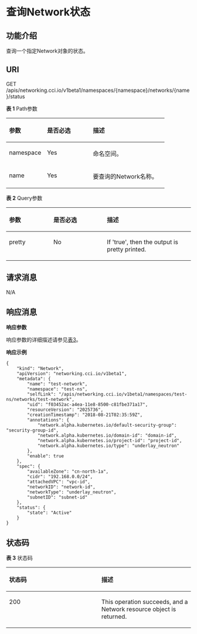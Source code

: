 # 查询Network状态<a name="cci_02_2017"></a>

## 功能介绍<a name="section1686113493165"></a>

查询一个指定Network对象的状态。

## URI<a name="section8403243161416"></a>

GET /apis/networking.cci.io/v1beta1/namespaces/\{namespace\}/networks/\{name\}/status

**表 1**  Path参数

<a name="zh-cn_topic_0079615000_table64523107"></a>
<table><thead align="left"><tr id="zh-cn_topic_0079615000_row55516030"><th class="cellrowborder" valign="top" width="24%" id="mcps1.2.4.1.1"><p id="zh-cn_topic_0079615000_p504568"><a name="zh-cn_topic_0079615000_p504568"></a><a name="zh-cn_topic_0079615000_p504568"></a>参数</p>
</th>
<th class="cellrowborder" valign="top" width="28.999999999999996%" id="mcps1.2.4.1.2"><p id="p64287338205444"><a name="p64287338205444"></a><a name="p64287338205444"></a>是否必选</p>
</th>
<th class="cellrowborder" valign="top" width="47%" id="mcps1.2.4.1.3"><p id="p39891894205444"><a name="p39891894205444"></a><a name="p39891894205444"></a>描述</p>
</th>
</tr>
</thead>
<tbody><tr id="zh-cn_topic_0079615000_row41865316"><td class="cellrowborder" valign="top" width="24%" headers="mcps1.2.4.1.1 "><p id="zh-cn_topic_0079615000_p35647420"><a name="zh-cn_topic_0079615000_p35647420"></a><a name="zh-cn_topic_0079615000_p35647420"></a>namespace</p>
</td>
<td class="cellrowborder" valign="top" width="28.999999999999996%" headers="mcps1.2.4.1.2 "><p id="zh-cn_topic_0079615000_p1759884"><a name="zh-cn_topic_0079615000_p1759884"></a><a name="zh-cn_topic_0079615000_p1759884"></a>Yes</p>
</td>
<td class="cellrowborder" valign="top" width="47%" headers="mcps1.2.4.1.3 "><p id="zh-cn_topic_0079615000_p8332925"><a name="zh-cn_topic_0079615000_p8332925"></a><a name="zh-cn_topic_0079615000_p8332925"></a>命名空间。</p>
</td>
</tr>
<tr id="row544575442510"><td class="cellrowborder" valign="top" width="24%" headers="mcps1.2.4.1.1 "><p id="p344535414251"><a name="p344535414251"></a><a name="p344535414251"></a>name</p>
</td>
<td class="cellrowborder" valign="top" width="28.999999999999996%" headers="mcps1.2.4.1.2 "><p id="p844555492518"><a name="p844555492518"></a><a name="p844555492518"></a>Yes</p>
</td>
<td class="cellrowborder" valign="top" width="47%" headers="mcps1.2.4.1.3 "><p id="p94451454182517"><a name="p94451454182517"></a><a name="p94451454182517"></a>要查询的Network名称。</p>
</td>
</tr>
</tbody>
</table>

**表 2**  Query参数

<a name="table209971615188"></a>
<table><thead align="left"><tr id="row79971112186"><th class="cellrowborder" valign="top" width="24%" id="mcps1.2.4.1.1"><p id="p0997618189"><a name="p0997618189"></a><a name="p0997618189"></a>参数</p>
</th>
<th class="cellrowborder" valign="top" width="28.999999999999996%" id="mcps1.2.4.1.2"><p id="p19977141817"><a name="p19977141817"></a><a name="p19977141817"></a>是否必选</p>
</th>
<th class="cellrowborder" valign="top" width="47%" id="mcps1.2.4.1.3"><p id="p19997019182"><a name="p19997019182"></a><a name="p19997019182"></a>描述</p>
</th>
</tr>
</thead>
<tbody><tr id="row1299711201810"><td class="cellrowborder" valign="top" width="24%" headers="mcps1.2.4.1.1 "><p id="p312112131810"><a name="p312112131810"></a><a name="p312112131810"></a>pretty</p>
</td>
<td class="cellrowborder" valign="top" width="28.999999999999996%" headers="mcps1.2.4.1.2 "><p id="p912122185"><a name="p912122185"></a><a name="p912122185"></a>No</p>
</td>
<td class="cellrowborder" valign="top" width="47%" headers="mcps1.2.4.1.3 "><p id="p1412162131811"><a name="p1412162131811"></a><a name="p1412162131811"></a>If 'true', then the output is pretty printed.</p>
</td>
</tr>
</tbody>
</table>

## 请求消息<a name="section947084713911"></a>

N/A

## 响应消息<a name="section61819725020"></a>

**响应参数**

响应参数的详细描述请参见[表3](创建Network.md#table34052983203655)。

**响应示例**

```
{
    "kind": "Network",
    "apiVersion": "networking.cci.io/v1beta1",
    "metadata": {
        "name": "test-network",
        "namespace": "test-ns",
        "selfLink": "/apis/networking.cci.io/v1beta1/namespaces/test-ns/networks/test-network",
        "uid": "f03452ac-a4ea-11e8-8500-c81fbe371a17",
        "resourceVersion": "2025736",
        "creationTimestamp": "2018-08-21T02:35:59Z",
        "annotations": {
            "network.alpha.kubernetes.io/default-security-group": "security-group-id",
            "network.alpha.kubernetes.io/domain-id": "domain-id",
            "network.alpha.kubernetes.io/project-id": "project-id",
            "network.alpha.kubernetes.io/type": "underlay_neutron"
        },
        "enable": true
    },
    "spec": {
        "availableZone": "cn-north-1a",
        "cidr": "192.168.0.0/24",
        "attachedVPC": "vpc-id",
        "networkID": "network-id",
        "networkType": "underlay_neutron",
        "subnetID": "subnet-id"
    },
    "status": {
        "state": "Active"
    }
}
```

## 状态码<a name="s50f1049a6a4d404c895cf636eb8f3bf1"></a>

**表 3**  状态码

<a name="zh-cn_topic_0079614900_table46761928"></a>
<table><thead align="left"><tr id="zh-cn_topic_0079614900_row33254664"><th class="cellrowborder" valign="top" width="50%" id="mcps1.2.3.1.1"><p id="p55616028205955"><a name="p55616028205955"></a><a name="p55616028205955"></a>状态码</p>
</th>
<th class="cellrowborder" valign="top" width="50%" id="mcps1.2.3.1.2"><p id="p8604418205955"><a name="p8604418205955"></a><a name="p8604418205955"></a>描述</p>
</th>
</tr>
</thead>
<tbody><tr id="zh-cn_topic_0079614900_row41084259"><td class="cellrowborder" valign="top" width="50%" headers="mcps1.2.3.1.1 "><p id="p16829188175413"><a name="p16829188175413"></a><a name="p16829188175413"></a>200</p>
</td>
<td class="cellrowborder" valign="top" width="50%" headers="mcps1.2.3.1.2 "><p id="p168295885414"><a name="p168295885414"></a><a name="p168295885414"></a>This operation succeeds, and a Network resource object is returned.</p>
</td>
</tr>
</tbody>
</table>

